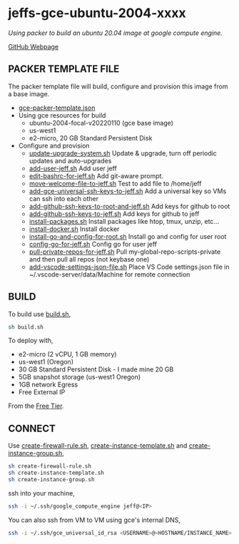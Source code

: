 # jeffs-gce-ubuntu-2004-xxxx

_Using packer to build an ubuntu 20.04 image at google compute engine._

[GitHub Webpage](https://jeffdecola.github.io/my-packer-image-builds/)

## PACKER TEMPLATE FILE

The packer template file will build, configure and provision this image
from a base image.

* [gce-packer-template.json](https://github.com/JeffDeCola/my-packer-image-builds/blob/master/google-compute-engine/jeffs-gce-ubuntu-2004/gce-packer-template.json)
* Using gce resources for build
  * ubuntu-2004-focal-v20220110 (gce base image)
  * us-west1
  * e2-micro, 20 GB Standard Persistent Disk
* Configure and provision
  * [update-upgrade-system.sh](https://github.com/JeffDeCola/my-packer-image-builds/blob/master/google-compute-engine/jeffs-gce-ubuntu-2004/install-scripts/update-upgrade-system.sh)
  Update & upgrade, turn off periodic updates and auto-upgrades
  * [add-user-jeff.sh](https://github.com/JeffDeCola/my-packer-image-builds/blob/master/google-compute-engine/jeffs-gce-ubuntu-2004/install-scripts/add-user-jeff.sh)
  Add user jeff
  * [edit-bashrc-for-jeff.sh](https://github.com/JeffDeCola/my-packer-image-builds/blob/master/google-compute-engine/jeffs-gce-ubuntu-2004/install-scripts/edit-bashrc-for-jeff.sh)
  Add git-aware prompt.
  * [move-welcome-file-to-jeff.sh](https://github.com/JeffDeCola/my-packer-image-builds/blob/master/google-compute-engine/jeffs-gce-ubuntu-2004/install-scripts/move-welcome-file-to-jeff.sh)
  Test to add file to /home/jeff
  * [add-gce-universal-ssh-keys-to-jeff.sh](https://github.com/JeffDeCola/my-packer-image-builds/blob/master/google-compute-engine/jeffs-gce-ubuntu-2004/install-scripts/add-gce-universal-ssh-keys-to-jeff.sh)
  Add a universal key so VMs can ssh into each other
  * [add-github-ssh-keys-to-root-and-jeff.sh](https://github.com/JeffDeCola/my-packer-image-builds/blob/master/google-compute-engine/jeffs-gce-ubuntu-2004/install-scripts/add-github-ssh-keys-to-root.sh)
  Add keys for github to root
  * [add-github-ssh-keys-to-jeff.sh](https://github.com/JeffDeCola/my-packer-image-builds/blob/master/google-compute-engine/jeffs-gce-ubuntu-2004/install-scripts/add-github-ssh-keys-to-jeff.sh)
  Add keys for github to jeff
  * [install-packages.sh](https://github.com/JeffDeCola/my-packer-image-builds/blob/master/google-compute-engine/jeffs-gce-ubuntu-2004/install-scripts/install-packages.sh)
  Install packages like htop, tmux, unzip, etc...
  * [install-docker.sh](https://github.com/JeffDeCola/my-packer-image-builds/blob/master/google-compute-engine/jeffs-gce-ubuntu-2004/install-scripts/install-docker.sh)
  Install docker
  * [install-go-and-config-for-root.sh](https://github.com/JeffDeCola/my-packer-image-builds/blob/master/google-compute-engine/jeffs-gce-ubuntu-2004/install-scripts/install-go-and-config-for-root.sh)
  Install go and config for user root
  * [config-go-for-jeff.sh](https://github.com/JeffDeCola/my-packer-image-builds/blob/master/google-compute-engine/jeffs-gce-ubuntu-2004/install-scripts/config-go-for-jeff.sh)
  Config go for user jeff
  * [pull-private-repos-for-jeff.sh](https://github.com/JeffDeCola/my-packer-image-builds/blob/master/google-compute-engine/jeffs-gce-ubuntu-2004/install-scripts/pull-private-repos-for-jeff.sh)
  Pull my-global-repo-scripts-private and then pull all repos (not keybase one)
  * [add-vscode-settings-json-file.sh](https://github.com/JeffDeCola/my-packer-image-builds/blob/master/google-compute-engine/jeffs-gce-ubuntu-2004/install-scripts/add-vscode-settings-json-file.sh)
  Place VS Code settings.json file in ~/.vscode-server/data/Machine for remote connection

## BUILD

To build use
[build.sh](https://github.com/JeffDeCola/my-packer-image-builds/blob/master/google-compute-engine/jeffs-gce-ubuntu-2004/build-image.sh),

```bash
sh build.sh
```

To deploy with,

* e2-micro (2 vCPU, 1 GB memory)
* us-west1 (Oregon)
* 30 GB Standard Persistent Disk - I made mine 20 GB
* 5GB snapshot storage (us-west1 Oregon)
* 1GB network Egress
* Free External IP

From the
[Free Tier](https://cloud.google.com/free/docs/gcp-free-tier/?hl=en_US#compute).

## CONNECT

Use
[create-firewall-rule.sh](https://github.com/JeffDeCola/my-packer-image-builds/blob/master/google-compute-engine/jeffs-gce-ubuntu-2004/create-firewall-rule.sh),
[create-instance-template.sh](https://github.com/JeffDeCola/my-packer-image-builds/blob/master/google-compute-engine/jeffs-gce-ubuntu-2004/build-image.sh)
and
[create-instance-group.sh](https://github.com/JeffDeCola/my-packer-image-builds/blob/master/google-compute-engine/jeffs-gce-ubuntu-2004/create-instance-group.sh),

```bash
sh create-firewall-rule.sh
sh create-instance-template.sh
sh create-instance-group.sh
```

ssh into your machine,

```bash
ssh -i ~/.ssh/google_compute_engine jeff@<IP>
```

You can also ssh from VM to VM using gce's internal DNS,

```bash
ssh -i ~/.ssh/gce_universal_id_rsa <USERNAME>@<HOSTNAME/INSTANCE_NAME>.us-west1-a.c.<PROJECT>.internal
```
